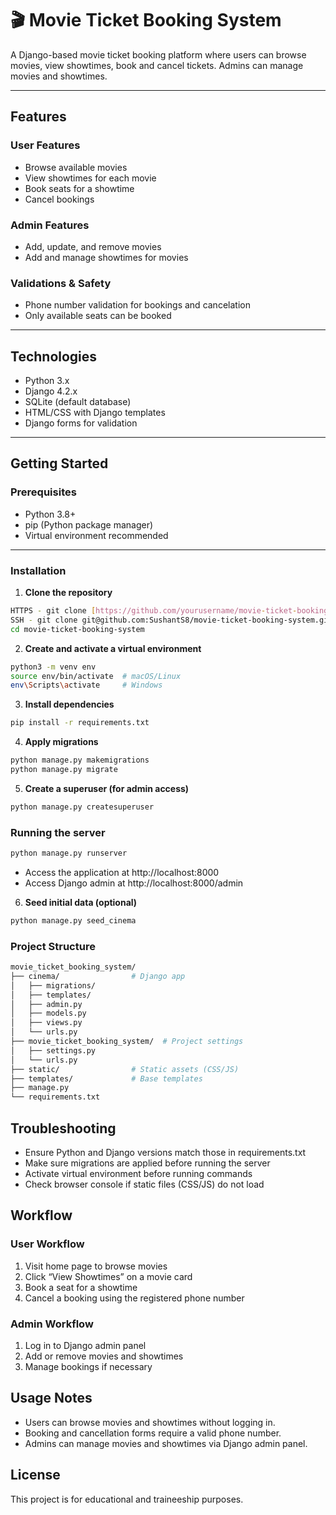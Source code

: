 # 🎬 Movie Ticket Booking System

A Django-based movie ticket booking platform where users can browse movies, view showtimes, book and cancel tickets. Admins can manage movies and showtimes.

---

## Features

### User Features
- Browse available movies
- View showtimes for each movie
- Book seats for a showtime
- Cancel bookings

### Admin Features
- Add, update, and remove movies
- Add and manage showtimes for movies

### Validations & Safety
- Phone number validation for bookings and cancelation
- Only available seats can be booked

---

## Technologies

- Python 3.x  
- Django 4.2.x  
- SQLite (default database)  
- HTML/CSS with Django templates  
- Django forms for validation  

---

## Getting Started

### Prerequisites
- Python 3.8+  
- pip (Python package manager)  
- Virtual environment recommended

---

### Installation

1. **Clone the repository**

```bash
HTTPS - git clone [https://github.com/yourusername/movie-ticket-booking-system.git](https://github.com/SushantS8/movie-ticket-booking-system.git)
SSH - git clone git@github.com:SushantS8/movie-ticket-booking-system.git
cd movie-ticket-booking-system
```

2. **Create and activate a virtual environment**

```bash
python3 -m venv env
source env/bin/activate  # macOS/Linux
env\Scripts\activate     # Windows
```

3. **Install dependencies**

```bash
pip install -r requirements.txt
```

4. **Apply migrations**

```bash
python manage.py makemigrations
python manage.py migrate
```

5. **Create a superuser (for admin access)**

```bash
python manage.py createsuperuser
```

### Running the server

```bash
python manage.py runserver
```
- Access the application at http://localhost:8000
- Access Django admin at http://localhost:8000/admin

6. **Seed initial data (optional)**

```bash
python manage.py seed_cinema
```

### Project Structure

```bash
movie_ticket_booking_system/
├── cinema/                # Django app
│   ├── migrations/
│   ├── templates/
│   ├── admin.py
│   ├── models.py
│   ├── views.py
│   └── urls.py
├── movie_ticket_booking_system/  # Project settings
│   ├── settings.py
│   └── urls.py
├── static/                # Static assets (CSS/JS)
├── templates/             # Base templates
├── manage.py
└── requirements.txt
```


## Troubleshooting

- Ensure Python and Django versions match those in requirements.txt
- Make sure migrations are applied before running the server
- Activate virtual environment before running commands
- Check browser console if static files (CSS/JS) do not load

## Workflow

### User Workflow
1. Visit home page to browse movies
2. Click “View Showtimes” on a movie card
3. Book a seat for a showtime
4. Cancel a booking using the registered phone number

### Admin Workflow
1. Log in to Django admin panel
2. Add or remove movies and showtimes
3. Manage bookings if necessary

## Usage Notes

- Users can browse movies and showtimes without logging in.
- Booking and cancellation forms require a valid phone number.
- Admins can manage movies and showtimes via Django admin panel.

## License

This project is for educational and traineeship purposes.
